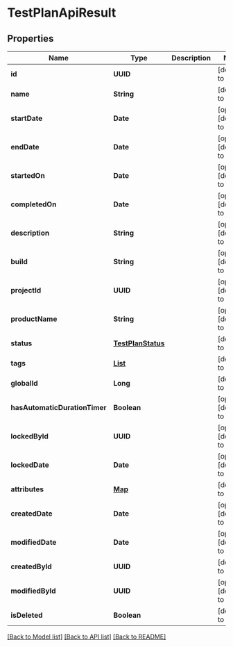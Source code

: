 # TestPlanApiResult
## Properties

| Name | Type | Description | Notes |
|------------ | ------------- | ------------- | -------------|
| **id** | **UUID** |  | [default to null] |
| **name** | **String** |  | [default to null] |
| **startDate** | **Date** |  | [optional] [default to null] |
| **endDate** | **Date** |  | [optional] [default to null] |
| **startedOn** | **Date** |  | [optional] [default to null] |
| **completedOn** | **Date** |  | [optional] [default to null] |
| **description** | **String** |  | [optional] [default to null] |
| **build** | **String** |  | [optional] [default to null] |
| **projectId** | **UUID** |  | [optional] [default to null] |
| **productName** | **String** |  | [optional] [default to null] |
| **status** | [**TestPlanStatus**](TestPlanStatus.md) |  | [default to null] |
| **tags** | [**List**](TestPlanTagApiResult.md) |  | [default to null] |
| **globalId** | **Long** |  | [default to null] |
| **hasAutomaticDurationTimer** | **Boolean** |  | [optional] [default to null] |
| **lockedById** | **UUID** |  | [optional] [default to null] |
| **lockedDate** | **Date** |  | [optional] [default to null] |
| **attributes** | [**Map**](AnyType.md) |  | [default to null] |
| **createdDate** | **Date** |  | [optional] [default to null] |
| **modifiedDate** | **Date** |  | [optional] [default to null] |
| **createdById** | **UUID** |  | [default to null] |
| **modifiedById** | **UUID** |  | [optional] [default to null] |
| **isDeleted** | **Boolean** |  | [default to null] |

[[Back to Model list]](../README.md#documentation-for-models) [[Back to API list]](../README.md#documentation-for-api-endpoints) [[Back to README]](../README.md)

